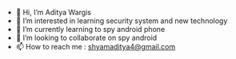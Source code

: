 - 👋 Hi, I’m Aditya Wargis
- 👀 I’m interested in learning security system and new technology
- 🌱 I’m currently learning to spy android phone
- 💞️ I’m looking to collaborate on spy android
- 📫 How to reach me : shyamaditya4@gmail.com

<!---
awargis/awargis is a ✨ special ✨ repository because its `README.md` (this file) appears on your GitHub profile.
You can click the Preview link to take a look at your changes.
--->
